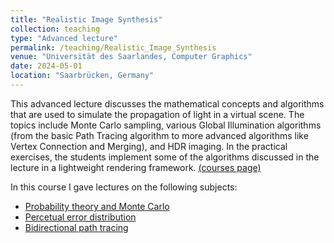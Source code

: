 ```yaml
---
title: "Realistic Image Synthesis"
collection: teaching
type: "Advanced lecture"
permalink: /teaching/Realistic_Image_Synthesis
venue: "Universität des Saarlandes, Computer Graphics"
date: 2024-05-01
location: "Saarbrücken, Germany"
---
```


This advanced lecture discusses the mathematical concepts and algorithms that are used to simulate the propagation of light in a virtual scene. The topics include Monte Carlo sampling, various Global Illumination algorithms (from the basic Path Tracing algorithm to more advanced algorithms like Vertex Connection and Merging), and HDR imaging. In the practical exercises, the students implement some of the algorithms discussed in the lecture in a lightweight rendering framework. <a href="https://graphics.cg.uni-saarland.de/courses/ris-2024/index.html">(courses page)</a>

In this course I gave lectures on the following subjects:
- [Probability theory and Monte Carlo](https://graphics.cg.uni-saarland.de/courses/ris-2024/slides/04-ProbabilityTheory_MonteCarlo.pdf)
- [Percetual error distribution](https://graphics.cg.uni-saarland.de/courses/ris-2024/slides/09-BlueNoiseErrorDistribution.pdf)
- [Bidirectional path tracing](https://graphics.cg.uni-saarland.de/courses/ris-2024/slides/09-BlueNoiseErrorDistribution.pdf)